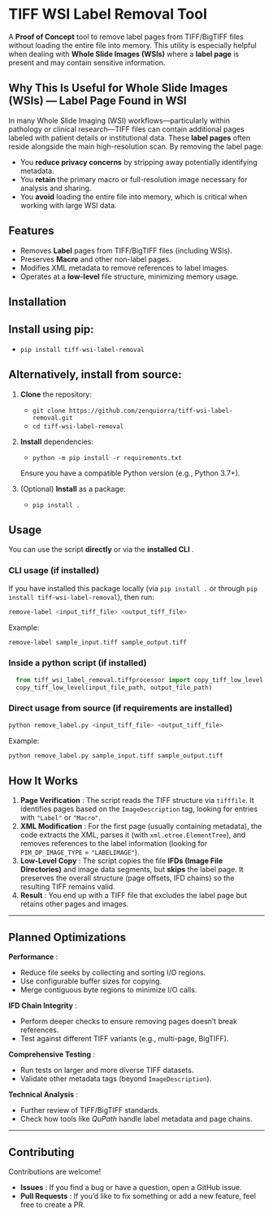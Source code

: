 # TIFF WSI Label Removal Tool

A **Proof of Concept** tool to remove label pages from TIFF/BigTIFF files without loading the entire file into memory.
This utility is especially helpful when dealing with **Whole Slide Images (WSIs)** where a **label page** is present and may contain sensitive information.

## Why This Is Useful for Whole Slide Images (WSIs) — Label Page Found in WSI

In many Whole Slide Imaging (WSI) workflows—particularly within pathology or clinical research—TIFF files can contain additional pages labeled with patient details or institutional data. These **label pages** often reside alongside the main high-resolution scan. By removing the label page:

- You **reduce privacy concerns** by stripping away potentially identifying metadata.
- You **retain** the primary macro or full-resolution image necessary for analysis and sharing.
- You **avoid** loading the entire file into memory, which is critical when working with large WSI data.

## Features

- Removes **Label** pages from TIFF/BigTIFF files (including WSIs).
- Preserves **Macro** and other non-label pages.
- Modifies XML metadata to remove references to label images.
- Operates at a **low-level** file structure, minimizing memory usage.

## Installation

## Install using pip:

* `pip install tiff-wsi-label-removal`

## Alternatively, install from source:

1. **Clone** the repository:

   * `git clone https://github.com/zenquiorra/tiff-wsi-label-removal.git`
   * `cd tiff-wsi-label-removal`
2. **Install** dependencies:

   * `python -m pip install -r requirements.txt`

   Ensure you have a compatible Python version (e.g., Python 3.7+).
3. (Optional) **Install** as a package:

   * `pip install .`

## Usage

You can use the script **directly** or via the  **installed CLI** .

### CLI usage (if installed)

If you have installed this package locally (via `pip install .` or through `pip install tiff-wsi-label-removal`), then run:

```bash
remove-label <input_tiff_file> <output_tiff_file>
```

Example:

```bash
remove-label sample_input.tiff sample_output.tiff
```

### Inside a python script (if installed)

  ```python
    from tiff_wsi_label_removal.tiffprocessor import copy_tiff_low_level
    copy_tiff_low_level(input_file_path, output_file_path)
  ```

### Direct usage from source (if requirements are installed)

  ```bash
  python remove_label.py <input_tiff_file> <output_tiff_file>
  ```
  
  Example:
  
  ```bash
  python remove_label.py sample_input.tiff sample_output.tiff
  ```

## How It Works

1. **Page Verification** : The script reads the TIFF structure via `tifffile`. It identifies pages based on the `ImageDescription` tag, looking for entries with `"Label"` or `"Macro"`.
2. **XML Modification** : For the first page (usually containing metadata), the code extracts the XML, parses it (with `xml.etree.ElementTree`), and removes references to the label information (looking for `PIM_DP_IMAGE_TYPE` = `"LABELIMAGE"`).
3. **Low-Level Copy** : The script copies the file **IFDs (Image File Directories)** and image data segments, but **skips** the label page. It preserves the overall structure (page offsets, IFD chains) so the resulting TIFF remains valid.
4. **Result** : You end up with a TIFF file that excludes the label page but retains other pages and images.

---

## Planned Optimizations

**Performance** :

* Reduce file seeks by collecting and sorting I/O regions.
* Use configurable buffer sizes for copying.
* Merge contiguous byte regions to minimize I/O calls.

**IFD Chain Integrity** :

* Perform deeper checks to ensure removing pages doesn’t break references.
* Test against different TIFF variants (e.g., multi-page, BigTIFF).

**Comprehensive Testing** :

* Run tests on larger and more diverse TIFF datasets.
* Validate other metadata tags (beyond `ImageDescription`).

**Technical Analysis** :

* Further review of TIFF/BigTIFF standards.
* Check how tools like *QuPath* handle label metadata and page chains.

---

## Contributing

Contributions are welcome!

* **Issues** : If you find a bug or have a question, open a GitHub issue.
* **Pull Requests** : If you’d like to fix something or add a new feature, feel free to create a PR.
